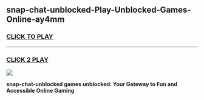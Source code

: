 
## snap-chat-unblocked-Play-Unblocked-Games-Online-ay4mm
<h3>
<a href="https://premium76.site?title=snap-chat-unblocked&ref=25A">CLICK TO PLAY</a></h3>
<hr>

<h3>
<a href="https://premium76.site?title=snap-chat-unblocked&ref=25A">CLICK 2 PLAY</a>
  
</h3>

<a href="https://premium76.site?title=snap-chat-unblocked&ref=25A"><img src="https://clearcache.store/games.png"></a>


**snap-chat-unblocked games unblocked: Your Gateway to Fun and Accessible Online Gaming**
